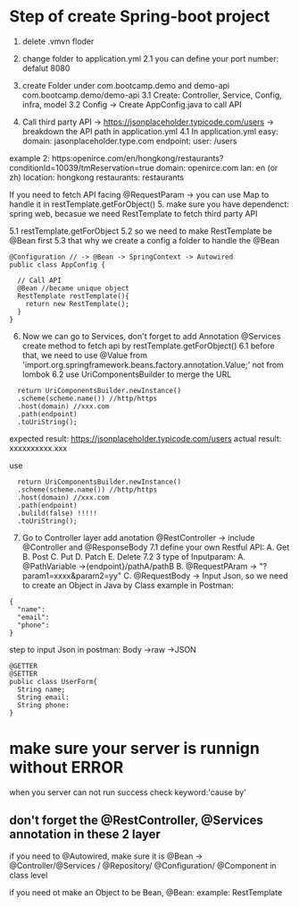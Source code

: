 # Step of create Spring-boot project

1. delete .vmvn floder
2. change folder to application.yml
2.1 you can define your port number: defalut 8080
3. create Folder under <groupId>com.bootcamp.demo</groupId> and 	<artifactId>demo-api</artifactId>
com.bootcamp.demo/demo-api
3.1 Create: Controller, Service, Config, infra, model
3.2 Config -> Create AppConfig.java to call API



4. Call third party API -> https://jsonplaceholder.typicode.com/users -> breakdown the API path in application.yml
4.1 In application.yml
easy:
  domain: jasonplaceholder.type.com
  endpoint:
    user: /users

example 2: https:openirce.com/en/hongkong/restaurants?conditionId=10039/tmReservation=true
  domain: openirce.com
  lan: en (or zh)
  location: hongkong
  restaurants: restaurants

  If you need to fetch API facing @RequestParam -> you can use Map to handle it in 
  restTemplate.getForObject()
5. make sure you have dependenct: spring web, becasue we need RestTemplate
to fetch third party API

5.1 restTemplate.getForObject
5.2 so we need to make RestTemplate be @Bean first
5.3 that why we create a config a folder to handle the @Bean
```java=
@Configuration // -> @Bean -> SpringContext -> Autowired
public class AppConfig {
  
  // Call API
  @Bean //became unique object
  RestTemplate restTemplate(){
    return new RestTemplate();
  }
}
```

6. Now we can go to Services,
don't forget to add Annotation @Services
 create method to fetch api by restTemplate.getForObject()
6.1 before that, we need to use @Value from 'import.org.springframework.beans.factory.annotation.Value;'
not from lombok
6.2 use UriComponentsBuilder to merge the URL
```
  return UriComponentsBuilder.newInstance()
  .scheme(scheme.name()) //http/https
  .host(domain) //xxx.com
  .path(endpoint)
  .toUriString();
```
expected result: https://jsonplaceholder.typicode.com/users
actual result: xxxxxxxxxx.xxx

use
```java=
  return UriComponentsBuilder.newInstance()
  .scheme(scheme.name()) //http/https
  .host(domain) //xxx.com
  .path(endpoint)
  .bulild(false) !!!!!
  .toUriString();
```

7. Go to Controller layer
add anotation @RestController -> include @Controller and @ResponseBody
7.1 define your own Restful API:
A. Get
B. Post
C. Put
D. Patch
E. Delete
7.2 3 type of Inputparam:
A. @PathVariable ->{endpoint}/pathA/pathB
B. @RequestPAram -> "?param1=xxxx&param2=yy"
C. @RequestBody -> Input Json, so we need to create an Object in Java by Class
example in Postman:
```
{
  "name":
  "email":
  "phone":
}
```
step to input Json in postman: Body ->raw ->JSON

```
@GETTER
@SETTER
public class UserForm{
  String name;
  String email:
  String phone:
}
```

# make sure your server is runnign without ERROR
when you server can not run success
check keyword:'cause by'

## don't forget the @RestController, @Services annotation in these 2 layer
if you need to @Autowired, make sure it is @Bean -> @Controller/@Services
/ @Repository/ @Configuration/ @Component 
in class level

if you need ot make an Object to be Bean, @Bean: example: RestTemplate




